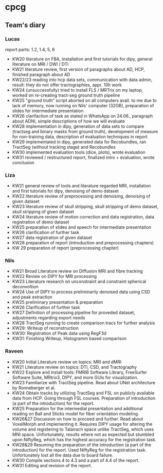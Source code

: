 # cpcg

## Team's diary

### Lucas
report parts: 1.2, 1.4, 5, 6
* KW20 literature on FBA, installation and first tutorials for dipy, general literature on MRI / DWI / DTI
* KW21 literature review, first version of paragraphs about AD, HCP, finished paragraph about AD
* KW22/23 reading into hcp data sets, communication with data admin, result: they do not offer tractographies, appr. 10h work
* KW24 (unsuccessfully) tried to install FLS / MRTrix on my laptop, worked on re-creating tract-seg ground truth pipeline
* KW25 "ground truth" script aborted on all computers avail. to me due to lack of memory, now running on Nils' computer (32GB), preparation of slides for intermediate presentation
* KW26 clarifaction of task as stated in WhatsApp on 24.06., paragraph about ADNI, simple descriptions of how we will evaluate
* KW28 implementation in dipy, generation of data sets to compare (tractseg and binary masks from ground truth), development of measure for non-training data, description of evaluation techniques in report
* KW29 implementated in dipy, generated data for Recobundles, ran TractSeg (without tracking stage) and Recobundles
* KW30 implemented evaluation tools (dice, plots), wrote evaluation
* KW31 reviewed / restructured report, finalized intro + evaluation, wrote conclusion

### Liza
* KW21 general review of tools and literature regarded MRI, installation and first tutorials for dipy, denoising of demo dataset
* KW22 literature review of preprocessing and denoising, denoising of given dataset
* KW23 literature review of skull stripping, skull stripping of demo dataset, skull stripping of given dataset 
* KW24 literature review of motion correction and data registration, data registration of demo dataset
* KW25 preparation of slides and speech for intermediate presentation
* KW26 clarification of further task
* KW27 data registration of given dataset
* KW28 preparation of report (introduction and preprocessing chapters)
* KW 29 preparation of report (preprocessing chapter)


### Nils
* KW21 Broad Literature review on Diffusion MRI and fibre tracking
* KW22 Review on DIPY for MRI processing
* KW23 Literature research on unconstraint and constraint spherical deconvoltion
* KW24 Use of DIPY to process preliminarily denoised data using CSD and peak extraction
* KW25 preliminary presentation & preparation
* KW26 Clarification of further task
* KW27 Definition of processing pipeline for proveded dataset, adjustments regarding export needs
* KW28 TractSeg running to create comparison tracs for further analysis
* KW29: Writeup of reconstruction
* KW30: Registration of Peak data using RegF3d
* KW31: Finishing Writeup, Histogramm based comparison

### Raveen
* KW20 Initial Literature review on topics: MRI and dMRI
* KW21 Literature review on topics: DTI, CSD, and Tractography
* KW22 Explore and install tools: FMRIB Software Library, FreeSurfer Software Suite, MRtrix3, DIPY, and more GUIs for visualization.
* KW23 Familiarize with TractSeg pipeline. Read about UNet architecture by Ronneberger et al.
* KW24 Obtain tracks by utilizing TractSeg and FSL on publicly available data from HCP. Going through FSL courses. Preparation of introduction (a part of the introduction) for the report.
* KW25 Preparation for the intermedial presentation and additional reading on Ball and Sticks model for fiber orientation modeling.
* KW26&27 Discussion on how to proceed and further. Read about VoxelMorph and implementing it. Requires DIPY usage for altering the volume and registering to Talairach space 
       unlike TractSeg, which uses MNI space. Unfortunately, results where not as expected but stumbled upon NiftyReg, which has the highest accuracy for the registration task.
* KW28&29 Resuming the preparation of the introduction (a part of the introduction) for the report. Used NiftyReg for the registration task. Unfortunately lost all the data due           to board failure.
* KW30 Compile sections 4 to 4.3 and a part of 4.4 of the report.
* KW31 Editing and revision of the report.
